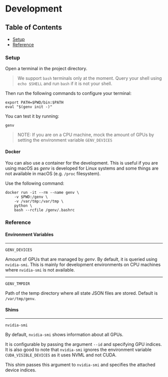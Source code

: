 # Development

## Table of Contents
* [Setup](#setup)
* [Reference](#reference)


### Setup
Open a terminal in the project directory.

> We support `bash` terminals only at the moment. Query your shell using `echo $SHELL` and run `bash` if it is not your shell.

Then run the following commands to configure your terminal:
```
export PATH=$PWD/bin:$PATH
eval "$(genv init -)"
```

You can test it by running:
```
genv
```

> NOTE: If you are on a CPU machine, mock the amount of GPUs by setting the environment variable `GENV_DEVICES`

#### Docker
You can also use a container for the development.
This is useful if you are using macOS as _genv_ is developed for Linux systems and some things are not available in macOS (e.g. `/proc` filesystem).

Use the following command:
```
docker run -it --rm --name genv \
    -v $PWD:/genv \
    -v /var/tmp:/var/tmp \
    python \
    bash --rcfile /genv/.bashrc
```

### Reference
#### Environment Variables
---
`GENV_DEVICES`

Amount of GPUs that are managed by _genv_.
By default, it is queried using `nvidia-smi`.
This is mainly for development environments on CPU machines where `nvidia-smi` is not available.

---
`GENV_TMPDIR`

Path of the temp directory where all state JSON files are stored.
Default is `/var/tmp/genv`.

#### Shims
---
`nvidia-smi`

By default, `nvidia-smi` shows information about all GPUs.

It is configurable by passing the argument `--id` and specifying GPU indices.
It is also good to note that `nvidia-smi` ignores the environment variable `CUDA_VISIBLE_DEVICES` as it uses NVML and not CUDA.

This shim passes this argument to `nvidia-smi` and specifies the attached device indices.
